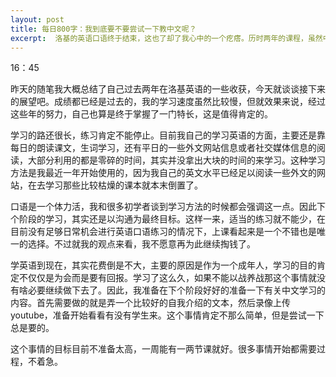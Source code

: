 ```yaml
---
layout: post
title: 每日800字：我到底要不要尝试一下教中文呢？
excerpt:  洛基的英语口语终于结束，这也了却了我心中的一个疙瘩。历时两年的课程，虽然中间也偷懒了很多次，但终于没有浪费课程，顺利的的完成了。关于口语的练习，下一步怎么办呢？
---
```

16：45

昨天的随笔我大概总结了自己过去两年在洛基英语的一些收获，今天就谈谈接下来的展望吧。成绩都已经是过去的，我的学习速度虽然比较慢，但就效果来说，经过这些年的努力，自己也算是终于掌握了一门特长，这是值得肯定的。

学习的路还很长，练习肯定不能停止。目前我自己的学习英语的方面，主要还是靠每日的朗读课文，生词学习，还有平日的一些外文网站信息或者社交媒体信息的阅读，大部分利用的都是零碎的时间，其实并没拿出大块的时间的来学习。这种学习方法是我最近一年开始使用的，因为我自己的英文水平已经足以阅读一些外文的网站，在去学习那些比较枯燥的课本就本末倒置了。

口语是一个体力活，我和很多初学者谈到学习方法的时候都会强调这一点。因此下个阶段的学习，其实还是以沟通为最终目标。这样一来，适当的练习就不能少，在目前没有足够日常机会进行英语口语练习的情况下，上课看起来是一个不错也是唯一的选择。不过就我的观点来看，我不愿意再为此继续掏钱了。

学英语到现在，其实花费倒是不大，主要的原因是作为一个成年人，学习的目的肯定不仅仅是为会而是要有回报。学习了这么久，如果不能以战养战那这个事情就没有啥必要继续做下去了。因此，我准备在下个阶段好好的准备一下有关中文学习的内容。首先需要做的就是弄一个比较好的自我介绍的文本，然后录像上传youtube，准备开始看看有没有学生来。这个事情肯定不那么简单，但是尝试一下总是要的。

这个事情的目标目前不准备太高，一周能有一两节课就好。很多事情开始都需要过程，不着急。
